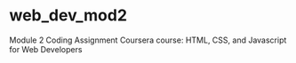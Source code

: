 # web_dev_mod2
Module 2 Coding Assignment Coursera course: HTML, CSS, and Javascript for Web Developers
